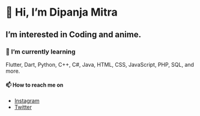 # 👋 Hi, I’m Dipanja Mitra
## I’m interested in Coding and anime.
### 🌱 I’m currently learning
Flutter, Dart, Python, C++, C#, Java, HTML, CSS, JavaScript, PHP, SQL, and more.
#### 📫 How to reach me on
- [Instagram](https://www.instagram.com/its_d_star/)
- [Twitter](https://twitter.com/_Dipanjan_Mitra)